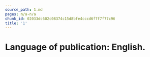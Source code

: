```yaml
---
source_path: 1.md
pages: n/a-n/a
chunk_id: 02033dc602c08374c15d8bfe4cccd6f7f7f77c96
title: '1'
---
```

# Language of publication: English.
